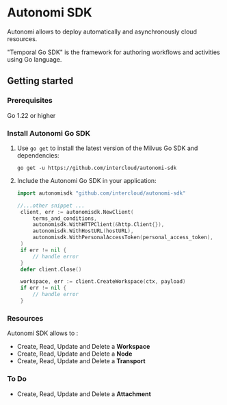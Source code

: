 # Autonomi SDK

Autonomi allows to deploy automatically and asynchronously cloud resources.

"Temporal Go SDK" is the framework for authoring workflows and activities using Go language.


## Getting started

### Prerequisites

Go 1.22 or higher

### Install Autonomi Go SDK

1. Use `go get` to install the latest version of the Milvus Go SDK and dependencies:

   ```shell
   go get -u https://github.com/intercloud/autonomi-sdk
   ```

2. Include the Autonomi Go SDK in your application:

   ```go
   import autonomisdk "github.com/intercloud/autonomi-sdk"

   //...other snippet ...
	client, err := autonomisdk.NewClient(
        terms_and_conditions,
		autonomisdk.WithHTTPClient(&http.Client{}),
		autonomisdk.WithHostURL(hostURL),
		autonomisdk.WithPersonalAccessToken(personal_access_token),
	)
    if err != nil {
        // handle error
    }
    defer client.Close()

    workspace, err := client.CreateWorkspace(ctx, payload)
    if err != nil {
        // handle error
    }
    ```

### Resources

Autonomi SDK allows to :
- Create, Read, Update and Delete a **Workspace**
- Create, Read, Update and Delete a **Node**
- Create, Read, Update and Delete a **Transport**

### To Do

- Create, Read, Update and Delete a **Attachment**
